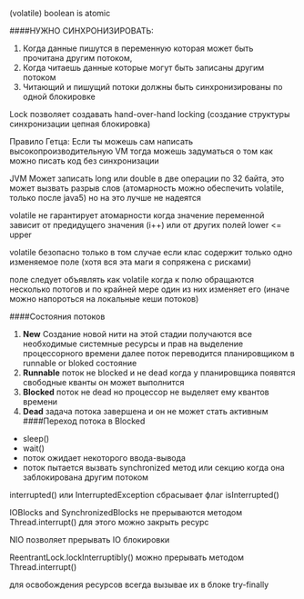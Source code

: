 (volatile) boolean is atomic

####НУЖНО СИНХРОНИЗИРОВАТЬ: 
1. Когда данные пишутся в переменную которая может быть прочитана другим потоком,
2. Когда читаешь данные которые могут быть записаны другим потоком
3. Читающий и пишущий потоки должны быть синхронизированы по одной блокировке

Lock позволяет создавать hand-over-hand locking (создание структуры синхронизации цепная блокировка)

Правило Гетца: Если ты можешь сам написать высокопроизводительную VM тогда можешь задуматься о том как можно писать код без синхронизации

JVM Может записать long или double в две операции по 32 байта, это может вызвать разрыв слов (атомарность можно обеспечить volatile, только после java5) но на это лучше не надеятся

volatile не гарантирует атомарности когда значение переменной зависит от предидущего значения (i++) или от других полей lower <= upper

volatile безопасно только в том случае если клас содержит только одно изменяемое поле (хотя вся эта маги я сопряжена с рисками)

поле следует объявлять как volatile когда к полю обращаются несколько потогов и по крайней мере один из них изменяет его (иначе можно напороться на локальные кеши потоков)

####Состояния потоков
1. **New** Создание новой нити на этой стадии получаются все необходимые системные ресурсы и прав на выделение процессорного времени далее поток переводится планировщиком в runnable or bloked состояние
2. **Runnable** поток не blocked и не dead когда у планировщика появятся свободные кванты он может выполнится
3. **Blocked** поток не dead но процессор не выделяет ему квантов времени
4. **Dead** задача потока завершена и он не может стать активным
####Переход потока в Blocked
* sleep()
* wait()
* поток ожидает некоторого ввода-вывода
* поток пытается вызвать synchronized метод или секцию когда она заблокирована другим потоком

interrupted() или InterruptedException сбрасывает флаг isInterrupted()

IOBlocks and SynchronizedBlocks не прерываются методом Thread.interrupt() для этого можно закрыть ресурс

NIO позволяет прерывать IO блокировки 

ReentrantLock.lockInterruptibly() можно прерывать методом Thread.interrupt()

для освобождения ресурсов всегда вызывае их в блоке try-finally